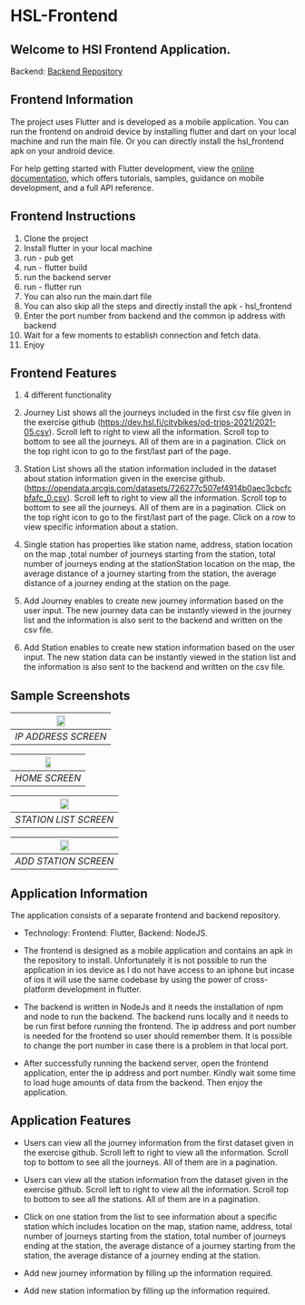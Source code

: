 # HSL-Frontend
## Welcome to HSl Frontend Application.
Backend: [Backend Repository](https://github.com/Ahmad-Imam/HSL-Backend)
 
## Frontend Information
The project uses Flutter and is developed as a mobile application. You can run the frontend on android device by installing flutter and dart on your local machine and run the main file. Or you can directly install the hsl_frontend apk on your android device.
 
For help getting started with Flutter development, view the
[online documentation](https://docs.flutter.dev/), which offers tutorials,
samples, guidance on mobile development, and a full API reference.
 
## Frontend Instructions
1. Clone the project
2. Install flutter in your local machine
3. run - pub get
4. run - flutter build
5. run the backend server
6. run - flutter run
7. You can also run the main.dart file
8. You can also skip all the steps and directly install the apk - hsl_frontend
9. Enter the port number from backend and the common ip address with backend
10. Wait for a few moments to establish connection and fetch data.
11. Enjoy
 
## Frontend Features
1. 4 different functionality
 
2. Journey List shows all the journeys included in the first csv file given in the exercise github (https://dev.hsl.fi/citybikes/od-trips-2021/2021-05.csv). Scroll left to right to view all the information. Scroll top to bottom to see all the journeys. All of them are in a pagination. Click on the top right icon to go to the first/last part of the page.
 
3. Station List shows all the station information included in the dataset about station information given in the exercise github. (https://opendata.arcgis.com/datasets/726277c507ef4914b0aec3cbcfcbfafc_0.csv). Scroll left to right to view all the information. Scroll top to bottom to see all the journeys. All of them are in a pagination. Click on the top right icon to go to the first/last part of the page. Click on a row to view specific information about a station.
 
4. Single station has properties like station name, address, station location on the map ,total number of journeys starting from the station, total number of journeys ending at the stationStation location on the map, the average distance of a journey starting from the station, the average distance of a journey ending at the station on the page.
 
5. Add Journey enables to create new journey information based on the user input. The new journey data can be instantly viewed in the journey list and the information is also sent to the backend and written on the csv file.
 
6. Add Station enables to create new station information based on the user input. The new station data can be instantly viewed in the station list and the information is also sent to the backend and written on the csv file.
 
## Sample Screenshots




|  <img src="https://user-images.githubusercontent.com/38004971/210276448-1ab43bfe-ce22-48c4-89a0-59e5833d4541.jpg" width=30% height=30%> |
|:--:|
| *IP ADDRESS SCREEN* |
 
|  <img src="https://user-images.githubusercontent.com/38004971/210276530-0ee31162-7a4b-41c0-884f-9fb0e4305e84.jpg" width=30% height=30%> |
|:--:|
| *HOME SCREEN* |
 
| <img src="https://user-images.githubusercontent.com/38004971/210276539-66fb20c7-e8e6-4636-b9f9-6f4e821dd9fb.jpg" width=30% height=30%> |
|:--:|
| *STATION LIST SCREEN* |
 
|  <img src="https://user-images.githubusercontent.com/38004971/210276542-84b6552f-8cca-4d2d-b11a-95e399432fad.jpg" width=30% height=30%> |
|:--:|
| *ADD STATION SCREEN* |
 
 
 
## Application Information
The application consists of a separate frontend and backend repository.  
- Technology: Frontend: Flutter, Backend: NodeJS.

- The frontend is designed as a mobile application and contains an apk in the repository to install. Unfortunately it is not possible to run the application in ios device as I do not have access to an iphone but incase of ios it will use the same codebase by using the power of cross-platform development in flutter.

- The backend is written in NodeJs and it needs the installation of npm and node to run the backend. The backend runs locally and it needs to be run first before running the frontend. The ip address and port number is needed for the frontend so user should remember them. It is possible to change the port number in case there is a problem in that local port.

- After successfully running the backend server, open the frontend application, enter the ip address and port number. Kindly wait some time to load huge amounts of data from the backend. Then enjoy the application.
 
## Application Features
- Users can view all the journey information from the first dataset given in the exercise github. Scroll left to right to view all the information. Scroll top to bottom to see all the journeys. All of them are in a pagination.

- Users can view all the station information from the dataset given in the exercise github. Scroll left to right to view all the information. Scroll top to bottom to see all the stations. All of them are in a pagination.

- Click on one station from the list to see information about a specific station which includes location on the map, station name, address, total number of journeys starting from the station, total number of journeys ending at the station, the average distance of a journey starting from the station, the average distance of a journey ending at the station.

- Add new journey information by filling up the information required.

- Add new station information by filling up the information required.
 
 
 

